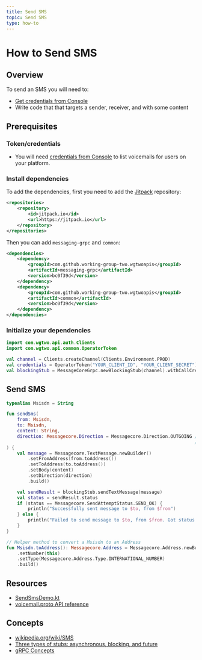 ```yaml
---
title: Send SMS
topic: Send SMS
type: how-to
---
```


# How to Send SMS

## Overview

To send an SMS you will need to:
* [Get credentials from Console](https://console.wgtwo.com/api-keys-redirect)
* Write code that that targets a sender, receiver, and with some content

## Prerequisites

### Token/credentials
* You will need [credentials from Console](https://console.wgtwo.com/api-keys-redirect) to list voicemails for users on your platform.

### Install dependencies

To add the dependencies, first you need to add the [Jitpack](https://jitpack.io) repository:
```xml
<repositories>
    <repository>
        <id>jitpack.io</id>
        <url>https://jitpack.io</url>
    </repository>
</repositories>
```

Then you can add `messaging-grpc` and `common`:

```xml
<dependencies>
    <dependency>
        <groupId>com.github.working-group-two.wgtwoapis</groupId>
        <artifactId>messaging-grpc</artifactId>
        <version>bc0f39d</version>
    </dependency>
    <dependency>
        <groupId>com.github.working-group-two.wgtwoapis</groupId>
        <artifactId>common</artifactId>
        <version>bc0f39d</version>
    </dependency>
</dependencies>
```

### Initialize your dependencies
```kotlin
import com.wgtwo.api.auth.Clients
import com.wgtwo.api.common.OperatorToken

val channel = Clients.createChannel(Clients.Environment.PROD)
val credentials = OperatorToken("YOUR_CLIENT_ID", "YOUR_CLIENT_SECRET")
val blockingStub = MessageCoreGrpc.newBlockingStub(channel).withCallCredentials(credentials)
```

## Send SMS
```kotlin
typealias Msisdn = String

fun sendSms(
    from: Msisdn,
    to: Msisdn,
    content: String,
    direction: Messagecore.Direction = Messagecore.Direction.OUTGOING // `OUTGOING` for sending from a subscriber
                                                                      // `INCOMING` to send directly to a subscriber, without anyone actually sending the SMS
) {
    val message = Messagecore.TextMessage.newBuilder()
        .setFromAddress(from.toAddress())
        .setToAddress(to.toAddress())
        .setBody(content)
        .setDirection(direction)
        .build()

    val sendResult = blockingStub.sendTextMessage(message)
    val status = sendResult.status
    if (status == Messagecore.SendAttemptStatus.SEND_OK) {
        println("Successfully sent message to $to, from $from")
    } else {
        println("Failed to send message to $to, from $from. Got status: $status. Description: ${sendResult.description}")
    }
}

// Helper method to convert a Msisdn to an Address
fun Msisdn.toAddress(): Messagecore.Address = Messagecore.Address.newBuilder()
    .setNumber(this)
    .setType(Messagecore.Address.Type.INTERNATIONAL_NUMBER)
    .build()
```

## Resources
* [SendSmsDemo.kt](https://github.com/working-group-two/wgtwo-kotlin-code-snippets/blob/master/src/main/kotlin/com/wgtwo/example/sendsms/SendSmsDemo.kt)
* [voicemail.proto API reference](https://github.com/working-group-two/wgtwoapis/blob/master/wgtwo/messaging/messagecore.proto)

## Concepts
* [wikipedia.org/wiki/SMS](https://en.wikipedia.org/wiki/SMS)
* [Three types of stubs: asynchronous, blocking, and future](https://grpc.io/docs/reference/java/generated-code/)
* [gRPC Concepts](https://grpc.io/docs/guides/concepts/)

